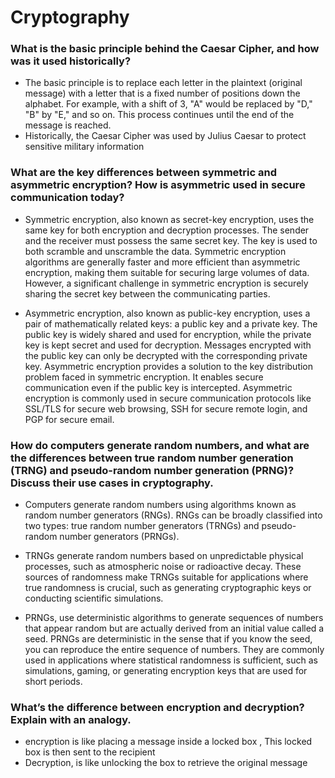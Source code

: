 # Cryptography
### What is the basic principle behind the Caesar Cipher, and how was it used historically?
- The basic principle is to replace each letter in the plaintext (original message) with a letter that is a fixed number of positions down the alphabet. For example, with a shift of 3, "A" would be replaced by "D," "B" by "E," and so on. This process continues until the end of the message is reached.
- Historically, the Caesar Cipher was used by Julius Caesar to protect sensitive military information 
### What are the key differences between symmetric and asymmetric encryption? How is asymmetric used in secure communication today?
- Symmetric encryption, also known as secret-key encryption, uses the same key for both encryption and decryption processes. The sender and the receiver must possess the same secret key. The key is used to both scramble and unscramble the data. Symmetric encryption algorithms are generally faster and more efficient than asymmetric encryption, making them suitable for securing large volumes of data. However, a significant challenge in symmetric encryption is securely sharing the secret key between the communicating parties.

- Asymmetric encryption, also known as public-key encryption, uses a pair of mathematically related keys: a public key and a private key. The public key is widely shared and used for encryption, while the private key is kept secret and used for decryption. Messages encrypted with the public key can only be decrypted with the corresponding private key. Asymmetric encryption provides a solution to the key distribution problem faced in symmetric encryption. It enables secure communication even if the public key is intercepted. Asymmetric encryption is commonly used in secure communication protocols like SSL/TLS for secure web browsing, SSH for secure remote login, and PGP for secure email.
### How do computers generate random numbers, and what are the differences between true random number generation (TRNG) and pseudo-random number generation (PRNG)? Discuss their use cases in cryptography.
- Computers generate random numbers using algorithms known as random number generators (RNGs). RNGs can be broadly classified into two types: true random number generators (TRNGs) and pseudo-random number generators (PRNGs).

- TRNGs generate random numbers based on unpredictable physical processes, such as atmospheric noise or radioactive decay. These sources of randomness make TRNGs suitable for applications where true randomness is crucial, such as generating cryptographic keys or conducting scientific simulations. 

- PRNGs, use deterministic algorithms to generate sequences of numbers that appear random but are actually derived from an initial value called a seed. PRNGs are deterministic in the sense that if you know the seed, you can reproduce the entire sequence of numbers. They are commonly used in applications where statistical randomness is sufficient, such as simulations, gaming, or generating encryption keys that are used for short periods. 
### What’s the difference between encryption and decryption? Explain with an analogy.
- encryption is like placing a message inside a locked box , This locked box is then sent to the recipient
- Decryption, is like unlocking the box to retrieve the original message